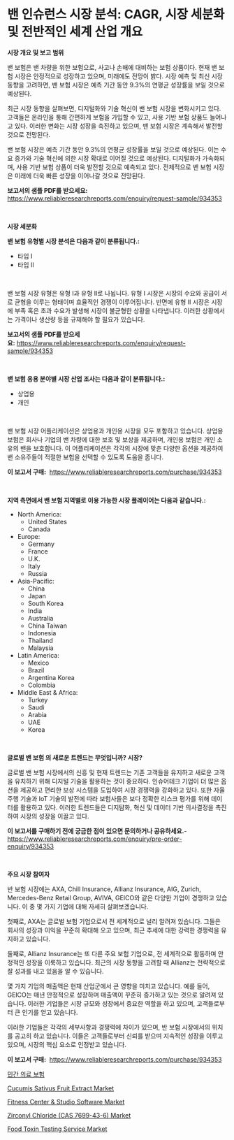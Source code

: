 <p><h1>밴 인슈런스 시장 분석: CAGR, 시장 세분화 및 전반적인 세계 산업 개요</h1></p><p><strong>시장 개요 및 보고 범위</strong></p>
<p><p>밴 보험은 밴 차량을 위한 보험으로, 사고나 손해에 대비하는 보험 상품이다. 현재 밴 보험 시장은 안정적으로 성장하고 있으며, 미래에도 전망이 밝다. 시장 예측 및 최신 시장 동향을 고려하면, 밴 보험 시장은 예측 기간 동안 9.3%의 연평균 성장률을 보일 것으로 예상된다.</p><p>최근 시장 동향을 살펴보면, 디지털화와 기술 혁신이 밴 보험 시장을 변화시키고 있다. 고객들은 온라인을 통해 간편하게 보험을 가입할 수 있고, 사용 기반 보험 상품도 늘어나고 있다. 이러한 변화는 시장 성장을 촉진하고 있으며, 밴 보험 시장은 계속해서 발전할 것으로 전망된다.</p><p>밴 보험 시장은 예측 기간 동안 9.3%의 연평균 성장률을 보일 것으로 예상된다. 이는 수요 증가와 기술 혁신에 의한 시장 확대로 이어질 것으로 예상된다. 디지털화가 가속화되며, 사용 기반 보험 상품이 더욱 발전할 것으로 예측되고 있다. 전체적으로 밴 보험 시장은 미래에 더욱 빠른 성장을 이어나갈 것으로 전망된다.</p></p>
<p><strong>보고서의 샘플 PDF를 받으세요:</strong> <a href="https://www.reliableresearchreports.com/enquiry/request-sample/934353">https://www.reliableresearchreports.com/enquiry/request-sample/934353</a></p>
<p>&nbsp;</p>
<p><strong>시장 세분화</strong></p>
<p><strong>밴 보험 유형별 시장 분석은 다음과 같이 분류됩니다.:</strong></p>
<p><ul><li>타입 I</li><li>타입 II</li></ul></p>
<p>&nbsp;</p>
<p><p>밴 보험 시장 유형은 유형 I과 유형 II로 나뉩니다. 유형 I 시장은 시장의 수요와 공급이 서로 균형을 이루는 형태이며 효율적인 경쟁이 이루어집니다. 반면에 유형 II 시장은 시장에 부족 혹은 초과 수요가 발생해 시장이 불균형한 상황을 나타냅니다. 이러한 상황에서는 가격이나 생산량 등을 규제해야 할 필요가 있습니다.</p></p>
<p><strong>보고서의 샘플 PDF를 받으세요:</strong>&nbsp;<a href="https://www.reliableresearchreports.com/enquiry/request-sample/934353">https://www.reliableresearchreports.com/enquiry/request-sample/934353</a></p>
<p>&nbsp;</p>
<p><strong> 밴 보험 응용 분야별 시장 산업 조사는 다음과 같이 분류됩니다.:</strong></p>
<p><ul><li>상업용</li><li>개인</li></ul></p>
<p>&nbsp;</p>
<p><p>밴 보험 시장 어플리케이션은 상업용과 개인용 시장을 모두 포함하고 있습니다. 상업용 보험은 회사나 기업의 밴 차량에 대한 보호 및 보상을 제공하며, 개인용 보험은 개인 소유의 밴을 보호합니다. 이 어플리케이션은 각각의 시장에 맞춘 다양한 옵션을 제공하여 밴 소유주들이 적절한 보험을 선택할 수 있도록 도움을 줍니다.</p></p>
<p><strong>이 보고서 구매:</strong>&nbsp; <a href="https://www.reliableresearchreports.com/purchase/934353">https://www.reliableresearchreports.com/purchase/934353</a></p>
<p>&nbsp;</p>
<p><strong>지역 측면에서 밴 보험 지역별로 이용 가능한 시장 플레이어는 다음과 같습니다.:</strong></p>
<p><ul>
    <li>
        North America:
        <ul>
            <li>United States</li>
            <li>Canada</li>
        </ul>
    </li>
    <li>
        Europe:
        <ul>
            <li>Germany</li>
            <li>France</li>
            <li>U.K.</li>
            <li>Italy</li>
            <li>Russia</li>
        </ul>
    </li>
    <li>
        Asia-Pacific:
        <ul>
            <li>China</li>
            <li>Japan</li>
            <li>South Korea</li>
            <li>India</li>
            <li>Australia</li>
            <li>China Taiwan</li>
            <li>Indonesia</li>
            <li>Thailand</li>
            <li>Malaysia</li>
        </ul>
    </li>
    <li>
        Latin America:
        <ul>
            <li>Mexico</li>
            <li>Brazil</li>
            <li>Argentina Korea</li>
            <li>Colombia</li>
        </ul>
    </li>
    <li>
        Middle East & Africa:
        <ul>
            <li>Turkey</li>
            <li>Saudi</li>
            <li>Arabia</li>
            <li>UAE</li>
            <li>Korea</li>
        </ul>
    </li>
    </ul></p>
<p>&nbsp;</p>
<p><strong>글로벌 밴 보험 의 새로운 트렌드는 무엇입니까? 시장?</strong></p>
<p><p>글로벌 밴 보험 시장에서의 신흥 및 현재 트렌드는 기존 고객들을 유지하고 새로운 고객을 유치하기 위해 디지털 기술을 활용하는 것이 중요하다. 인슈어테크 기업이 더 많은 옵션을 제공하고 편리한 보상 시스템을 도입하여 시장 경쟁력을 강화하고 있다. 또한 자율 주행 기술과 IoT 기술의 발전에 따라 보험사들은 보다 정확한 리스크 평가를 위해 데이터를 활용하고 있다. 이러한 트렌드들은 디지턈화, 혁신 및 데이터 기반 의사결정을 촉진하여 시장의 성장을 이끌고 있다.</p></p>
<p><strong>이 보고서를 구매하기 전에 궁금한 점이 있으면 문의하거나 공유하세요.</strong>- <a href="https://www.reliableresearchreports.com/enquiry/pre-order-enquiry/934353">https://www.reliableresearchreports.com/enquiry/pre-order-enquiry/934353</a></p>
<p>&nbsp;</p>
<p><strong>주요 시장 참여자</strong></p>
<p><p>반 보험 시장에는 AXA, Chill Insurance, Allianz Insurance, AIG, Zurich, Mercedes-Benz Retail Group, AVIVA, GEICO와 같은 다양한 기업이 경쟁하고 있습니다. 이 중 몇 가지 기업에 대해 자세히 살펴보겠습니다.</p><p>첫째로, AXA는 글로벌 보험 기업으로서 전 세계적으로 널리 알려져 있습니다. 그들은 회사의 성장과 이익을 꾸준히 확대해 오고 있으며, 최근 추세에 대한 강력한 경쟁력을 유지하고 있습니다.</p><p>둘째로, Allianz Insurance는 또 다른 주요 보험 기업으로, 전 세계적으로 활동하며 안정적인 성장을 이룩하고 있습니다. 최근의 시장 동향을 고려할 때 Allianz는 전략적으로 잘 성과를 내고 있음을 알 수 있습니다.</p><p>몇 가지 기업의 매출액은 현재 산업군에서 큰 영향을 미치고 있습니다. 예를 들어, GEICO는 매년 안정적으로 성장하며 매출액이 꾸준히 증가하고 있는 것으로 알려져 있습니다. 이러한 기업들은 시장 규모와 성장에서 중요한 역할을 하고 있으며, 고객들로부터 큰 인기를 얻고 있습니다.</p><p>이러한 기업들은 각각의 세부사항과 경쟁력에 차이가 있으며, 반 보험 시장에서의 위치를 공고히 하고 있습니다. 이들은 고객들로부터 신뢰를 받으며 지속적인 성장을 이루고 있으며, 시장의 핵심 요소로 인정받고 있습니다.</p></p>
<p><strong>이 보고서 구매:</strong>&nbsp;&nbsp;<a href="https://www.reliableresearchreports.com/purchase/934353">https://www.reliableresearchreports.com/purchase/934353</a></p>
<p><p><a href="https://github.com/vsr06p4p49/Market-Research-Report-List-1/blob/main/6040443184451.md">민간 의료 보험</a></p><p><a href="https://view.publitas.com/reportprime-1/cucumis-sativus-fruit-extract-market-research-report-reveals-the-latest-trends-and-opportunities-of-this-market-for-period-from-2024-2031/">Cucumis Sativus Fruit Extract Market</a></p><p><a href="https://issuu.com/reportprime-2/docs/fitness-center-studio-software-market-size-2030.pp">Fitness Center & Studio Software Market</a></p><p><a href="https://florentine-yuzu-f42.notion.site/Zirconyl-Chloride-CAS-7699-43-6-Market-Size-Global-Industry-Overview-Market-Segmentation-and-For-a6ab3506b2184e859889312339e63f7d">Zirconyl Chloride (CAS 7699-43-6) Market</a></p><p><a href="https://github.com/provorikovar/Market-Research-Report-List-3/blob/main/food-toxin-testing-service-market.md">Food Toxin Testing Service Market</a></p></p>
